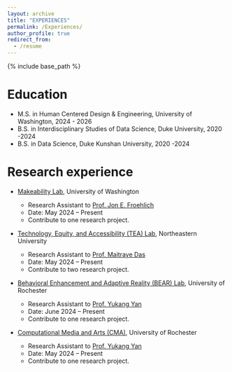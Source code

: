```yaml
---
layout: archive
title: "EXPERIENCES"
permalink: /Experiences/
author_profile: true
redirect_from:
  - /resume
---
```


{% include base_path %}

Education
======
* M.S. in Human Centered Design & Engineering, University of Washington, 2024 - 2026
* B.S. in Interdisciplinary Studies of Data Science, Duke University, 2020 -2024
* B.S. in Data Science, Duke Kunshan University, 2020 -2024

Research experience
======
* [Makeability Lab](https://makeabilitylab.cs.washington.edu/), University of Washington
  * Research Assistant to [Prof. Jon E. Froehlich](https://jonfroehlich.github.io/) 
  * Date: May 2024 – Present
  * Contribute to one research project.

* [Technology, Equity, and Accessibility (TEA) Lab](https://tealab.sites.northeastern.edu/), Northeastern University
  * Research Assistant to [Prof. Maitraye Das](https://maitraye.github.io/)
  * Date: May 2024 – Present
  * Contribute to two research project.

* [Behavioral Enhancement and Adaptive Reality (BEAR) Lab](https://rochester-bear-lab.github.io/), University of Rochester
  * Research Assistant to [Prof. Yukang Yan](https://rochester-bear-lab.github.io/yukang)    
  * Date: June 2024 – Present
  * Contribute to one research project.

* [Computational Media and Arts (CMA)](https://rochester-bear-lab.github.io/), University of Rochester
  * Research Assistant to [Prof. Yukang Yan](https://rochester-bear-lab.github.io/yukang)    
  * Date: May 2024 – Present
  * Contribute to one research project.
  
